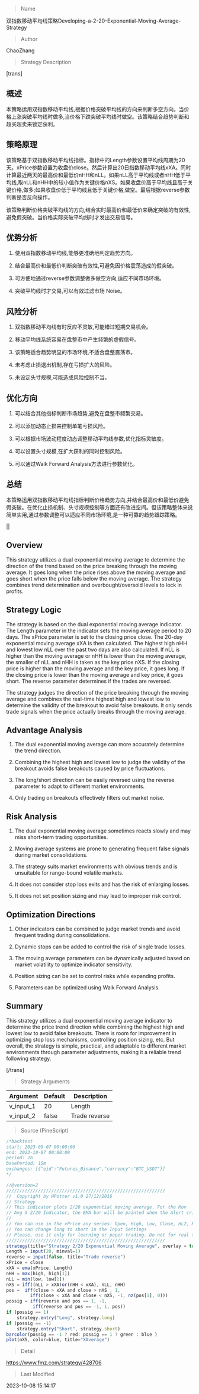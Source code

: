 
> Name

双指数移动平均线策略Developing-a-2-20-Exponential-Moving-Average-Strategy

> Author

ChaoZhang

> Strategy Description

[trans]


## 概述

本策略运用双指数移动平均线,根据价格突破平均线的方向来判断多空方向。当价格上涨突破平均线时做多,当价格下跌突破平均线时做空。该策略结合趋势判断和超买超卖来锁定获利。

## 策略原理

该策略基于双指数移动平均线指标。指标中的Length参数设置平均线周期为20天。xPrice参数设置为收盘价close。然后计算出20日指数移动平均线xXA。同时计算最近两天的最高价和最低价nHH和nLL。如果nLL高于平均线或者nHH低于平均线,取nLL和nHH中的较小值作为关键价格nXS。如果收盘价高于平均线且高于关键价格,做多;如果收盘价低于平均线且低于关键价格,做空。最后根据reverse参数判断是否反向操作。

该策略判断价格突破平均线的方向,结合实时最高价和最低价来确定突破的有效性,避免假突破。当价格实际突破平均线时才发出交易信号。

## 优势分析

1. 使用双指数移动平均线,能够更准确地判定趋势方向。

2. 结合最高价和最低价判断突破有效性,可避免因价格震荡造成的假突破。

3. 可方便地通过reverse参数调整做多做空方向,适应不同市场环境。

4. 突破平均线时才交易,可以有效过滤市场 Noise。

## 风险分析 

1. 双指数移动平均线有时反应不灵敏,可能错过短期交易机会。

2. 移动平均线系统容易在盘整市中产生频繁的虚假信号。

3. 该策略适合趋势明显的市场环境,不适合盘整震荡市。

4. 未考虑止损退出机制,存在亏损扩大的风险。

5. 未设定头寸规模,可能造成风险控制不当。

## 优化方向

1. 可以结合其他指标判断市场趋势,避免在盘整市频繁交易。

2. 可以添加动态止损来控制单笔亏损风险。

3. 可以根据市场波动程度动态调整移动平均线参数,优化指标灵敏度。 

4. 可以设置头寸规模,在扩大获利的同时控制风险。

5. 可以通过Walk Forward Analysis方法进行参数优化。

## 总结

本策略运用双指数移动平均线指标判断价格趋势方向,并结合最高价和最低价避免假突破。在优化止损机制、头寸规模控制等方面还有改进空间。但该策略整体来说简单实用,通过参数调整可以适应不同市场环境,是一种可靠的趋势跟踪策略。

|| 

## Overview

This strategy utilizes a dual exponential moving average to determine the direction of the trend based on the price breaking through the moving average. It goes long when the price rises above the moving average and goes short when the price falls below the moving average. The strategy combines trend determination and overbought/oversold levels to lock in profits.

## Strategy Logic  

The strategy is based on the dual exponential moving average indicator. The Length parameter in the indicator sets the moving average period to 20 days. The xPrice parameter is set to the closing price close. The 20-day exponential moving average xXA is then calculated. The highest high nHH and lowest low nLL over the past two days are also calculated. If nLL is higher than the moving average or nHH is lower than the moving average, the smaller of nLL and nHH is taken as the key price nXS. If the closing price is higher than the moving average and the key price, it goes long. If the closing price is lower than the moving average and key price, it goes short. The reverse parameter determines if the trades are reversed.

The strategy judges the direction of the price breaking through the moving average and combines the real-time highest high and lowest low to determine the validity of the breakout to avoid false breakouts. It only sends trade signals when the price actually breaks through the moving average.

## Advantage Analysis

1. The dual exponential moving average can more accurately determine the trend direction.

2. Combining the highest high and lowest low to judge the validity of the breakout avoids false breakouts caused by price fluctuations. 

3. The long/short direction can be easily reversed using the reverse parameter to adapt to different market environments.

4. Only trading on breakouts effectively filters out market noise.

## Risk Analysis

1. The dual exponential moving average sometimes reacts slowly and may miss short-term trading opportunities.

2. Moving average systems are prone to generating frequent false signals during market consolidations.

3. The strategy suits market environments with obvious trends and is unsuitable for range-bound volatile markets.

4. It does not consider stop loss exits and has the risk of enlarging losses. 

5. It does not set position sizing and may lead to improper risk control.

## Optimization Directions 

1. Other indicators can be combined to judge market trends and avoid frequent trading during consolidations.

2. Dynamic stops can be added to control the risk of single trade losses.

3. The moving average parameters can be dynamically adjusted based on market volatility to optimize indicator sensitivity.

4. Position sizing can be set to control risks while expanding profits. 

5. Parameters can be optimized using Walk Forward Analysis.

## Summary

This strategy utilizes a dual exponential moving average indicator to determine the price trend direction while combining the highest high and lowest low to avoid false breakouts. There is room for improvement in optimizing stop loss mechanisms, controlling position sizing, etc. But overall, the strategy is simple, practical, and adaptable to different market environments through parameter adjustments, making it a reliable trend following strategy.

[/trans]

> Strategy Arguments



|Argument|Default|Description|
|----|----|----|
|v_input_1|20|Length|
|v_input_2|false|Trade reverse|


> Source (PineScript)

``` javascript
/*backtest
start: 2023-09-07 00:00:00
end: 2023-10-07 00:00:00
period: 2h
basePeriod: 15m
exchanges: [{"eid":"Futures_Binance","currency":"BTC_USDT"}]
*/

//@version=2
////////////////////////////////////////////////////////////
//  Copyright by HPotter v1.0 27/12/2016
// Strategy
// This indicator plots 2/20 exponential moving average. For the Mov 
// Avg X 2/20 Indicator, the EMA bar will be painted when the Alert criteria is met.
//
// You can use in the xPrice any series: Open, High, Low, Close, HL2, HLC3, OHLC4 and ect...
// You can change long to short in the Input Settings
// Please, use it only for learning or paper trading. Do not for real trading.
////////////////////////////////////////////////////////////
strategy(title="Strategy 2/20 Exponential Moving Average", overlay = true)
Length = input(20, minval=1)
reverse = input(false, title="Trade reverse")
xPrice = close
xXA = ema(xPrice, Length)
nHH = max(high, high[1])
nLL = min(low, low[1])
nXS = iff((nLL > xXA)or(nHH < xXA), nLL, nHH)
pos =  iff(close > xXA and close > nXS , 1,
	     iff(close < xXA and close < nXS, -1, nz(pos[1], 0))) 
possig = iff(reverse and pos == 1, -1,
          iff(reverse and pos == -1, 1, pos))	   
if (possig == 1) 
    strategy.entry("Long", strategy.long)
if (possig == -1)
    strategy.entry("Short", strategy.short)	   	    
barcolor(possig == -1 ? red: possig == 1 ? green : blue )
plot(nXS, color=blue, title="XAverage")
```

> Detail

https://www.fmz.com/strategy/428706

> Last Modified

2023-10-08 15:14:17
